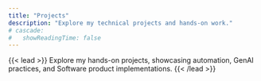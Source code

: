 ```yaml
---
title: "Projects"
description: "Explore my technical projects and hands-on work."
# cascade:
#   showReadingTime: false
---
```


{{< lead >}}
Explore my hands-on projects, showcasing automation, GenAI practices, and Software product implementations.
{{< /lead >}}